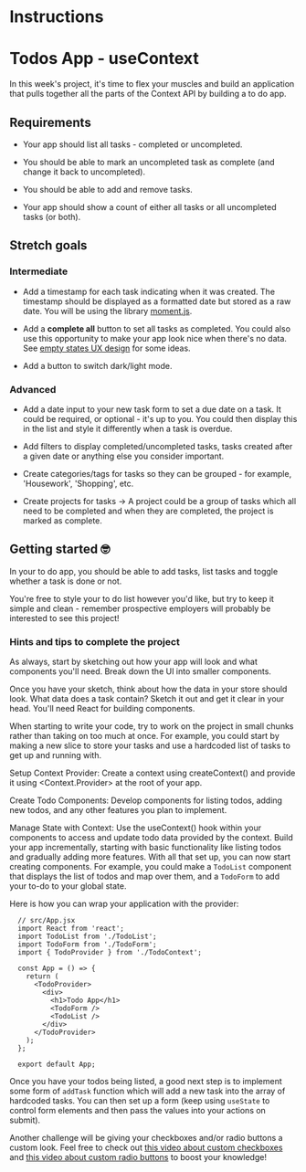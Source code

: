 # Instructions

# Todos App - useContext

In this week's project, it's time to flex your muscles and build an application that pulls together all the parts of the Context API by building a to do app.

## Requirements

- Your app should list all tasks - completed or uncompleted.

- You should be able to mark an uncompleted task as complete (and change it back to uncompleted).

- You should be able to add and remove tasks.

- Your app should show a count of either all tasks or all uncompleted tasks (or both).

## Stretch goals

### Intermediate

- Add a timestamp for each task indicating when it was created. The timestamp should be displayed as a formatted date but stored as a raw date. You will be using the library [moment.js](https://www.npmjs.com/package/moment).

- Add a **complete all** button to set all tasks as completed. You could also use this opportunity to make your app look nice when there's no data. See [empty states UX design](https://www.toptal.com/designers/ux/empty-state-ux-design) for some ideas.

- Add a button to switch dark/light mode.

### Advanced

- Add a date input to your new task form to set a due date on a task. It could be required, or optional - it's up to you. You could then display this in the list and style it differently when a task is overdue.

- Add filters to display completed/uncompleted tasks, tasks created after a given date or anything else you consider important.

- Create categories/tags for tasks so they can be grouped - for example, 'Housework', 'Shopping', etc.

- Create projects for tasks → A project could be a group of tasks which all need to be completed and when they are completed, the project is marked as complete.

## Getting started 🤓

In your to do app, you should be able to add tasks, list tasks and toggle whether a task is done or not.

You're free to style your to do list however you'd like, but try to keep it simple and clean - remember prospective employers will probably be interested to see this project!


### Hints and tips to complete the project

As always, start by sketching out how your app will look and what components you'll need. Break down the UI into smaller components.

Once you have your sketch, think about how the data in your store should look. What data does a task contain? Sketch it out and get it clear in your head. You'll need React for building components.

When starting to write your code, try to work on the project in small chunks rather than taking on too much at once. For example, you could start by making a new slice to store your tasks and use a hardcoded list of tasks to get up and running with.

Setup Context Provider: Create a context using createContext() and provide it using <Context.Provider> at the root of your app.

Create Todo Components: Develop components for listing todos, adding new todos, and any other features you plan to implement.

Manage State with Context: Use the useContext() hook within your components to access and update todo data provided by the context. Build your app incrementally, starting with basic functionality like listing todos and gradually adding more features.
With all that set up, you can now start creating components. For example, you could make a `TodoList` component that displays the list of todos and map over them, and a `TodoForm` to add your to-do to your global state.

Here is how you can wrap your application with the provider:

      // src/App.jsx
      import React from 'react';
      import TodoList from './TodoList';
      import TodoForm from './TodoForm';
      import { TodoProvider } from './TodoContext';

      const App = () => {
        return (
          <TodoProvider>
            <div>
              <h1>Todo App</h1>
              <TodoForm />
              <TodoList />
            </div>
          </TodoProvider>
        );
      };

      export default App;

Once you have your todos being listed, a good next step is to implement some form of `addTask` function which will add a new task into the array of hardcoded tasks. You can then set up a form (keep using `useState` to control form elements and then pass the values into your actions on submit).

Another challenge will be giving your checkboxes and/or radio buttons a custom look. Feel free to check out [this video about custom checkboxes](https://www.youtube.com/watch?v=NfW_5Y1RZQ4) and [this video about custom radio buttons](https://www.youtube.com/watch?v=BT7FZooiqWw) to boost your knowledge!
